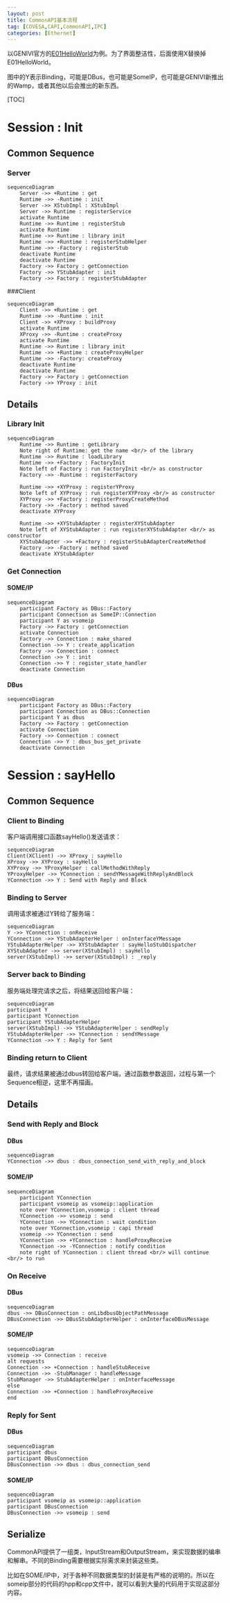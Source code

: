 ```yaml
---
layout: post
title: CommonAPI基本流程
tag: [COVESA,CAPI,CommonAPI,IPC]
categories: [Ethernet]
---
```




以GENIVI官方的[E01HelloWorld](https://github.com/GENIVI/capicxx-core-tools/tree/master/CommonAPI-Examples/E01HelloWorld)为例。为了界面整洁性，后面使用X替换掉E01HelloWorld。

图中的Y表示Binding，可能是DBus，也可能是SomeIP，也可能是GENIVI新推出的Wamp，或者其他以后会推出的新东西。
<!--break-->

[TOC]

# Session : Init

## Common Sequence

### Server

```mermaid
sequenceDiagram
    Server ->> +Runtime : get
    Runtime ->> -Runtime : init
    Server ->> XStubImpl : XStubImpl
    Server ->> Runtime : registerService
    activate Runtime
    Runtime ->> Runtime : registerStub
    activate Runtime
    Runtime ->> Runtime : library init
    Runtime ->> +Runtime : registerStubHelper
    Runtime ->> -Factory : registerStub
    deactivate Runtime
    deactivate Runtime
    Factory ->> Factory : getConnection
    Factory ->> YStubAdapter : init
    Factory ->> Factory : registerStubAdapter
```

###Client

```mermaid
sequenceDiagram
    Client ->> +Runtime : get
    Runtime ->> -Runtime : init
    Client ->> +XProxy : buildProxy
    activate Runtime
    XProxy ->> -Runtime : createProxy
    activate Runtime
    Runtime ->> Runtime : library init
    Runtime ->> +Runtime : createProxyHelper
    Runtime ->> -Factory: createProxy
    deactivate Runtime
    deactivate Runtime
    Factory ->> Factory : getConnection
    Factory ->> YProxy : init
```

## Details

### Library Init

```mermaid
sequenceDiagram
    Runtime ->> Runtime : getLibrary
    Note right of Runtime: get the name <br/> of the library
    Runtime ->> Runtime : loadLibrary
    Runtime ->> +Factory : FactoryInit
    Note left of Factory : run FactoryInit <br/> as constructor
    Factory ->> -Runtime : registerFactory

    Runtime ->> +XYProxy : registerYProxy
    Note left of XYProxy : run registerXYProxy <br/> as constructor
    XYProxy ->> +Factory : registerProxyCreateMethod
    Factory ->> -Factory : method saved
    deactivate XYProxy
    
    Runtime ->> +XYStubAdapter : registerXYStubAdapter
    Note left of XYStubAdapter : run registerXYStubAdapter <br/> as constructor
    XYStubAdapter ->> +Factory : registerStubAdapterCreateMethod
    Factory ->> -Factory : method saved
    deactivate XYStubAdapter
```

### Get Connection

#### SOME/IP

```mermaid
sequenceDiagram
    participant Factory as DBus::Factory
    participant Connection as SomeIP::Connection
    participant Y as vsomeip
    Factory ->> Factory : getConnection
    activate Connection
    Factory ->> Connection : make_shared
    Connection ->> Y : create_application
    Factory ->> Connection : connect
    Connection ->> Y : init
    Connection ->> Y : register_state_handler
    deactivate Connection
```

#### DBus

```mermaid
sequenceDiagram
    participant Factory as DBus::Factory
    participant Connection as DBus::Connection
    participant Y as dbus
    Factory ->> Factory : getConnection
    activate Connection
    Factory ->> Connection : connect
    Connection ->> Y : dbus_bus_get_private
    deactivate Connection
```



# Session : sayHello

## Common Sequence

### Client to Binding

客户端调用接口函数sayHello()发送请求：

```mermaid
sequenceDiagram
Client(XClient) ->> XProxy : sayHello
XProxy ->> XYProxy : sayHello
XYProxy ->> YProxyHelper : callMethodWithReply
YProxyHelper ->> YConnection : sendYMessageWithReplyAndBlock
YConnection ->> Y : Send with Reply and Block
```



### Binding to Server

调用请求被通过Y转给了服务端：

```mermaid
sequenceDiagram
Y ->> YConnection : onReceive
YConnection ->> YStubAdapterHelper : onInterfaceYMessage
YStubAdapterHelper ->> XYStubAdapter : sayHelloStubDispatcher
XYStubAdapter ->> server(XStubImpl) : sayHello
server(XStubImpl) ->> server(XStubImpl) : _reply
```

### Server back to Binding

服务端处理完请求之后，将结果送回给客户端：

```mermaid
sequenceDiagram
participant Y
participant YConnection
participant YStubAdapterHelper
server(XStubImpl) ->> YStubAdapterHelper : sendReply
YStubAdapterHelper ->> YConnection : sendYMessage
YConnection ->> Y : Reply for Sent
```



### Binding return to Client

最终，请求结果被通过dbus转回给客户端，通过函数参数返回，过程与第一个Sequence相逆，这里不再描画。


## Details


### Send with Reply and Block

#### DBus

```mermaid
sequenceDiagram
YConnection ->> dbus : dbus_connection_send_with_reply_and_block
```

#### SOME/IP

```mermaid
sequenceDiagram
    participant YConnection
    participant vsomeip as vsomeip::application
    note over YConnection,vsomeip : client thread
    YConnection ->> vsomeip : send
    YConnection ->> YConnection : wait condition
    note over YConnection,vsomeip : capi thread
    vsomeip ->> YConnection : send
    YConnection ->> +YConnection : handleProxyReceive
    YConnection ->> -YConnection : notify condition
    note right of YConnection : client thread <br/> will continue <br/> to run
```



### On Receive

#### DBus

```mermaid
sequenceDiagram
dbus ->> DBusConnection : onLibdbusObjectPathMessage
DBusConnection ->> DBusStubAdapterHelper : onInterfaceDBusMessage
```

#### SOME/IP

```mermaid
sequenceDiagram
vsomeip ->> Connection : receive
alt requests
Connection ->> +Connection : handleStubReceive
Connection ->> -StubManager : handleMessage
StubManager ->> StubAdapterHelper : onInterfaceMessage
else
Connection ->> +Connection : handleProxyReceive
end
```


### Reply for Sent

#### DBus

```mermaid
sequenceDiagram
participant dbus
participant DBusConnection
DBusConnection ->> dbus : dbus_connection_send
```

#### SOME/IP

```mermaid
sequenceDiagram
participant vsomeip as vsomeip::application
participant DBusConnection
DBusConnection ->> vsomeip : send
```

## Serialize

CommonAPI提供了一组类，InputStream和OutputStream，来实现数据的编串和解串。不同的Binding需要根据实际需求来封装这些类。

比如在SOME/IP中，对于各种不同数据类型的封装是有严格的说明的。所以在someip部分的代码的hpp和cpp文件中，就可以看到大量的代码用于实现这部分内容。

